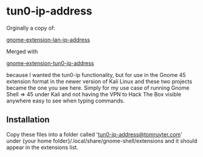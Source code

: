 # tun0-ip-address

Orginally a copy of:

[gnome-extension-lan-ip-address](https://github.com/Josholith/gnome-extension-lan-ip-address)

Merged with

[gnome-extension-tun0-ip-address](https://github.com/AdamantisSpinae/gnome-extension-tun0-ip-address)

because I wanted the tun0-ip functionality, but for use in the Gnome 45 extension format in the newer version of Kali Linux and these two projects became the one you see here. Simply for my use case of running Gnome Shell => 45 under Kali and not having the VPN to Hack The Box visible anywhere easy to see when typing commands. 

## Installation

Copy these files into a folder called 'tun0-ip-address@tomruyter.com' under {your home folder}/.local/share/gnome-shell/extensions and it should appear in the extensions list.
